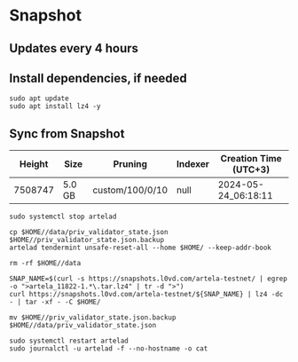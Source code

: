 # Snapshot

## Updates every 4 hours

## Install dependencies, if needed
```
sudo apt update
sudo apt install lz4 -y
```

## Sync from Snapshot  
| Height  | Size | Pruning | Indexer | Creation Time (UTC+3) |
| --------- | --------- | --------- | --------- | --------- |
| 7508747  | 5.0 GB  | custom/100/0/10 | null | 2024-05-24_06:18:11 |

```
sudo systemctl stop artelad

cp $HOME//data/priv_validator_state.json $HOME//priv_validator_state.json.backup
artelad tendermint unsafe-reset-all --home $HOME/ --keep-addr-book

rm -rf $HOME//data 

SNAP_NAME=$(curl -s https://snapshots.l0vd.com/artela-testnet/ | egrep -o ">artela_11822-1.*\.tar.lz4" | tr -d ">")
curl https://snapshots.l0vd.com/artela-testnet/${SNAP_NAME} | lz4 -dc - | tar -xf - -C $HOME/

mv $HOME//priv_validator_state.json.backup $HOME//data/priv_validator_state.json

sudo systemctl restart artelad
sudo journalctl -u artelad -f --no-hostname -o cat
